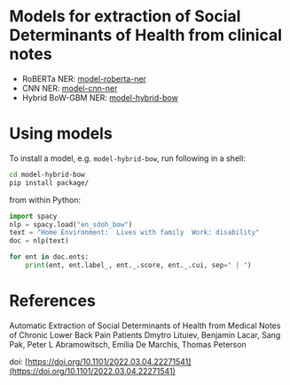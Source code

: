 # Models for extraction of Social Determinants of Health from clinical notes

- RoBERTa NER: [model-roberta-ner](model-roberta-ner)
- CNN NER: [model-cnn-ner](model-cnn-ner)
- Hybrid BoW-GBM NER: [model-hybrid-bow](model-hybrid-bow)

# Using models

To install a model, e.g. `model-hybrid-bow`, run following in a shell:

```sh
cd model-hybrid-bow
pip install package/
```

from within Python:

```python
import spacy
nlp = spacy.load("en_sdoh_bow")
text = "Home Environment:  Lives with family  Work: disability"
doc = nlp(text)

for ent in doc.ents:
    print(ent, ent.label_, ent._.score, ent._.cui, sep=" | ")
```

# References
Automatic Extraction of Social Determinants of Health from Medical Notes of Chronic Lower Back Pain Patients
Dmytro Lituiev, Benjamin Lacar,  Sang Pak, Peter L Abramowitsch, Emilia De Marchis,  Thomas Peterson

doi: [https://doi.org/10.1101/2022.03.04.22271541](https://doi.org/10.1101/2022.03.04.22271541)

